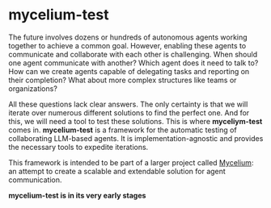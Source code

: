 # mycelium-test

The future involves dozens or hundreds of autonomous agents working together to achieve a common goal. However, enabling these agents to communicate and collaborate with each other is challenging. When should one agent communicate with another? Which agent does it need to talk to? How can we create agents capable of delegating tasks and reporting on their completion? What about more complex structures like teams or organizations?

All these questions lack clear answers. The only certainty is that we will iterate over numerous different solutions to find the perfect one. And for this, we will need a tool to test these solutions. This is where **myceliym-test** comes in.
**mycelium-test** is a framework for the automatic testing of collaborating LLM-based agents. It is implementation-agnostic and provides the necessary tools to expedite iterations.

This framework is intended to be part of a larger project called [Mycelium](https://github.com/n0rthin/mycelium): an attempt to create a scalable and extendable solution for agent communication.

**mycelium-test is in its very early stages**
